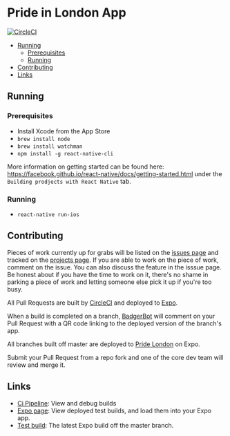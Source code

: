 # Pride in London App

[![CircleCI](https://circleci.com/gh/redbadger/pride-london-app.svg?style=svg&circle-token=9de45c24a3720e16a6d568c0868750e1d0fe8e40)](https://circleci.com/gh/redbadger/pride-london-app)

<!-- Generateed with markdown-toc (https://github.com/jonschlinkert/markdown-toc) -->

<!-- toc -->

* [Running](#running)
  * [Prerequisites](#prerequisites)
  * [Running](#running-1)
* [Contributing](#contributing)
* [Links](#links)

<!-- tocstop -->

## Running

### Prerequisites

* Install Xcode from the App Store
* `brew install node`
* `brew install watchman`
* `npm install -g react-native-cli`

More information on getting started can be found here: https://facebook.github.io/react-native/docs/getting-started.html under the `Building prodjects with React Native` tab.

### Running

* `react-native run-ios`

## Contributing

Pieces of work currently up for grabs will be listed on the [issues page](https://github.com/redbadger/pride-london-app/issues) and tracked on the [projects page](https://github.com/redbadger/pride-london-app/projects). If you are able to work on the piece of work, comment on the issue. You can also discuss the feature in the isssue page. Be honest about if you have the time to work on it, there's no shame in parking a piece of work and letting someone else pick it up if you're too busy.

All Pull Requests are built by [CircleCI](https://circleci.com/gh/redbadger/workflows/pride-london-app) and deployed to [Expo](https://expo.io/@redbadger/pride-london).

When a build is completed on a branch, [BadgerBot](https://github.com/badgerbot) will comment on your Pull Request with a QR code linking to the deployed version of the branch's app.

All branches built off master are deployed to [Pride London](https://expo.io/@redbadger/pride-london) on Expo.

Submit your Pull Request from a repo fork and one of the core dev team will review and merge it.

## Links

* [Ci Pipeline](https://circleci.com/gh/redbadger/workflows/pride-london-app): View and debug builds
* [Expo page](https://expo.io/@redbadger/pride-london): View deployed test builds, and load them into your Expo app.
* [Test build](https://expo.io/@redbadger/pride-london): The latest Expo build off the master branch.
